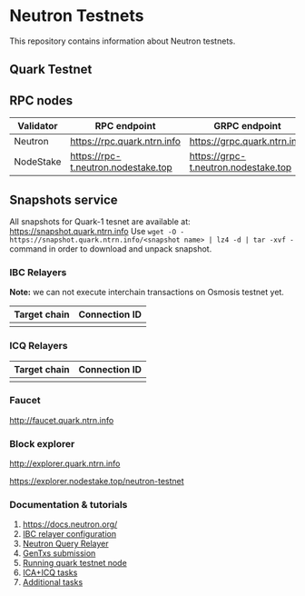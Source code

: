 # Neutron Testnets

This repository contains information about Neutron testnets.

## Quark Testnet

## RPC nodes

| Validator | RPC endpoint                        | GRPC endpoint                        | REST endpoint                       |
|-----------|-------------------------------------|--------------------------------------|-------------------------------------|
| Neutron   | https://rpc.quark.ntrn.info         | https://grpc.quark.ntrn.info         | https://rest.quark.ntrn.info        |
| NodeStake | https://rpc-t.neutron.nodestake.top | https://grpc-t.neutron.nodestake.top | https://api-t.neutron.nodestake.top |

## Snapshots service

All snapshots for Quark-1 tesnet are available at: https://snapshot.quark.ntrn.info
Use `wget -O - https://snapshot.quark.ntrn.info/<snapshot name> | lz4 -d | tar -xvf -` command in order to download and unpack snapshot.


### IBC Relayers

**Note:** we can not execute interchain transactions on Osmosis testnet yet.

| Target chain                  | Connection ID |
|-------------------------------|---------------|
|                               |               |


### ICQ Relayers

| Target chain          | Connection ID |
|-----------------------|---------------|
|                       |               |


### Faucet

http://faucet.quark.ntrn.info


### Block explorer

http://explorer.quark.ntrn.info

https://explorer.nodestake.top/neutron-testnet

### Documentation & tutorials

1. https://docs.neutron.org/
2. [IBC relayer configuration](./ibc-relayer/instruction.md)
3. [Neutron Query Relayer](./icq-relayer/README.md)
4. [GenTxs submission](./quark/README.md)
5. [Running quark testnet node](./quark/RUNNING.md)
6. [ICA+ICQ tasks](./testcases/ICA%2BICQ.md)
7. [Additional tasks](./testcases/Additional%20tasks.md)
